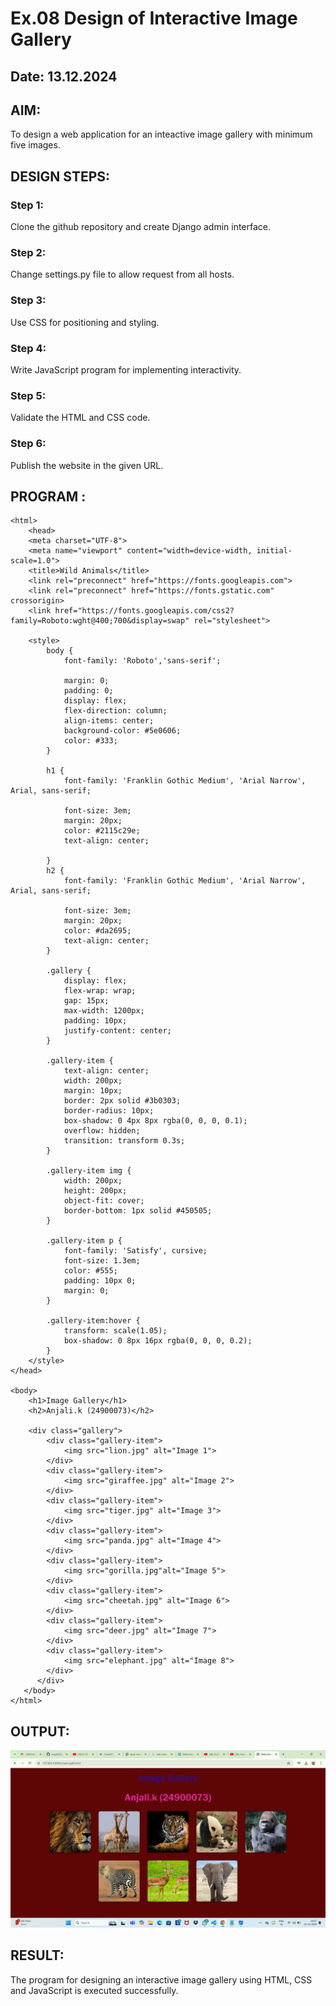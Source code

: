 # Ex.08 Design of Interactive Image Gallery
## Date: 13.12.2024

## AIM:
To design a web application for an inteactive image gallery with minimum five images.

## DESIGN STEPS:

### Step 1:
Clone the github repository and create Django admin interface.

### Step 2:
Change settings.py file to allow request from all hosts.

### Step 3:
Use CSS for positioning and styling.

### Step 4:
Write JavaScript program for implementing interactivity.

### Step 5:
Validate the HTML and CSS code.

### Step 6:
Publish the website in the given URL.

## PROGRAM :
```
<html>
    <head>
    <meta charset="UTF-8">
    <meta name="viewport" content="width=device-width, initial-scale=1.0">
    <title>Wild Animals</title>
    <link rel="preconnect" href="https://fonts.googleapis.com">
    <link rel="preconnect" href="https://fonts.gstatic.com" crossorigin>
    <link href="https://fonts.googleapis.com/css2?family=Roboto:wght@400;700&display=swap" rel="stylesheet">

    <style>
        body {
            font-family: 'Roboto','sans-serif'; 

            margin: 0;
            padding: 0;
            display: flex;
            flex-direction: column;
            align-items: center;
            background-color: #5e0606;
            color: #333;
        }

        h1 {
            font-family: 'Franklin Gothic Medium', 'Arial Narrow', Arial, sans-serif;

            font-size: 3em;
            margin: 20px;
            color: #2115c29e;
            text-align: center;

        }
        h2 {
            font-family: 'Franklin Gothic Medium', 'Arial Narrow', Arial, sans-serif;

            font-size: 3em;
            margin: 20px;
            color: #da2695;
            text-align: center;
        }

        .gallery {
            display: flex;
            flex-wrap: wrap;
            gap: 15px;
            max-width: 1200px;
            padding: 10px;
            justify-content: center;
        }

        .gallery-item {
            text-align: center;
            width: 200px;
            margin: 10px;
            border: 2px solid #3b0303;
            border-radius: 10px;
            box-shadow: 0 4px 8px rgba(0, 0, 0, 0.1);
            overflow: hidden;
            transition: transform 0.3s;
        }

        .gallery-item img {
            width: 200px;
            height: 200px;
            object-fit: cover; 
            border-bottom: 1px solid #450505;
        }

        .gallery-item p {
            font-family: 'Satisfy', cursive;
            font-size: 1.3em;
            color: #555;
            padding: 10px 0;
            margin: 0;
        }

        .gallery-item:hover {
            transform: scale(1.05);
            box-shadow: 0 8px 16px rgba(0, 0, 0, 0.2);
        }
    </style>
</head>

<body>
    <h1>Image Gallery</h1>
    <h2>Anjali.k (24900073)</h2>
    
    <div class="gallery">
        <div class="gallery-item">
            <img src="lion.jpg" alt="Image 1">
        </div>
        <div class="gallery-item">
            <img src="giraffee.jpg" alt="Image 2">
        </div>
        <div class="gallery-item">
            <img src="tiger.jpg" alt="Image 3">
        </div>
        <div class="gallery-item">
            <img src="panda.jpg" alt="Image 4">
        </div>
        <div class="gallery-item">
            <img src="gorilla.jpg"alt="Image 5">
        </div>
        <div class="gallery-item">
            <img src="cheetah.jpg" alt="Image 6">
        </div>
        <div class="gallery-item">
            <img src="deer.jpg" alt="Image 7">
        </div>
        <div class="gallery-item">
            <img src="elephant.jpg" alt="Image 8">
        </div>
      </div>
   </body>
</html>
```

## OUTPUT:
![alt text](<Screenshot (24).png>)

## RESULT:
The program for designing an interactive image gallery using HTML, CSS and JavaScript is executed successfully.
